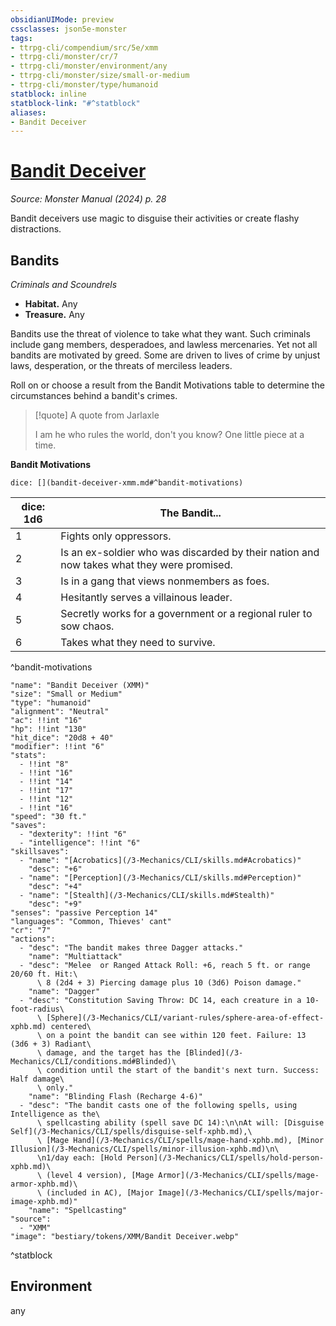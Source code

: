 ```yaml
---
obsidianUIMode: preview
cssclasses: json5e-monster
tags:
- ttrpg-cli/compendium/src/5e/xmm
- ttrpg-cli/monster/cr/7
- ttrpg-cli/monster/environment/any
- ttrpg-cli/monster/size/small-or-medium
- ttrpg-cli/monster/type/humanoid
statblock: inline
statblock-link: "#^statblock"
aliases:
- Bandit Deceiver
---
```

# [Bandit Deceiver](3-Mechanics\CLI\bestiary\humanoid/bandit-deceiver-xmm.md)
*Source: Monster Manual (2024) p. 28*  

Bandit deceivers use magic to disguise their activities or create flashy distractions.

## Bandits

*Criminals and Scoundrels*

- **Habitat.** Any  
- **Treasure.** Any  

Bandits use the threat of violence to take what they want. Such criminals include gang members, desperadoes, and lawless mercenaries. Yet not all bandits are motivated by greed. Some are driven to lives of crime by unjust laws, desperation, or the threats of merciless leaders.

Roll on or choose a result from the Bandit Motivations table to determine the circumstances behind a bandit's crimes.

> [!quote] A quote from Jarlaxle  
> 
> I am he who rules the world, don't you know? One little piece at a time.

**Bandit Motivations**

`dice: [](bandit-deceiver-xmm.md#^bandit-motivations)`

| dice: 1d6 | The Bandit... |
|-----------|---------------|
| 1 | Fights only oppressors. |
| 2 | Is an ex-soldier who was discarded by their nation and now takes what they were promised. |
| 3 | Is in a gang that views nonmembers as foes. |
| 4 | Hesitantly serves a villainous leader. |
| 5 | Secretly works for a government or a regional ruler to sow chaos. |
| 6 | Takes what they need to survive. |
^bandit-motivations

```statblock
"name": "Bandit Deceiver (XMM)"
"size": "Small or Medium"
"type": "humanoid"
"alignment": "Neutral"
"ac": !!int "16"
"hp": !!int "130"
"hit_dice": "20d8 + 40"
"modifier": !!int "6"
"stats":
  - !!int "8"
  - !!int "16"
  - !!int "14"
  - !!int "17"
  - !!int "12"
  - !!int "16"
"speed": "30 ft."
"saves":
  - "dexterity": !!int "6"
  - "intelligence": !!int "6"
"skillsaves":
  - "name": "[Acrobatics](/3-Mechanics/CLI/skills.md#Acrobatics)"
    "desc": "+6"
  - "name": "[Perception](/3-Mechanics/CLI/skills.md#Perception)"
    "desc": "+4"
  - "name": "[Stealth](/3-Mechanics/CLI/skills.md#Stealth)"
    "desc": "+9"
"senses": "passive Perception 14"
"languages": "Common, Thieves' cant"
"cr": "7"
"actions":
  - "desc": "The bandit makes three Dagger attacks."
    "name": "Multiattack"
  - "desc": "Melee  or Ranged Attack Roll: +6, reach 5 ft. or range 20/60 ft. Hit:\
      \ 8 (2d4 + 3) Piercing damage plus 10 (3d6) Poison damage."
    "name": "Dagger"
  - "desc": "Constitution Saving Throw: DC 14, each creature in a 10-foot-radius\
      \ [Sphere](/3-Mechanics/CLI/variant-rules/sphere-area-of-effect-xphb.md) centered\
      \ on a point the bandit can see within 120 feet. Failure: 13 (3d6 + 3) Radiant\
      \ damage, and the target has the [Blinded](/3-Mechanics/CLI/conditions.md#Blinded)\
      \ condition until the start of the bandit's next turn. Success: Half damage\
      \ only."
    "name": "Blinding Flash (Recharge 4-6)"
  - "desc": "The bandit casts one of the following spells, using Intelligence as the\
      \ spellcasting ability (spell save DC 14):\n\nAt will: [Disguise Self](/3-Mechanics/CLI/spells/disguise-self-xphb.md),\
      \ [Mage Hand](/3-Mechanics/CLI/spells/mage-hand-xphb.md), [Minor Illusion](/3-Mechanics/CLI/spells/minor-illusion-xphb.md)\n\
      \n1/day each: [Hold Person](/3-Mechanics/CLI/spells/hold-person-xphb.md)\
      \ (level 4 version), [Mage Armor](/3-Mechanics/CLI/spells/mage-armor-xphb.md)\
      \ (included in AC), [Major Image](/3-Mechanics/CLI/spells/major-image-xphb.md)"
    "name": "Spellcasting"
"source":
  - "XMM"
"image": "bestiary/tokens/XMM/Bandit Deceiver.webp"
```
^statblock

## Environment

any